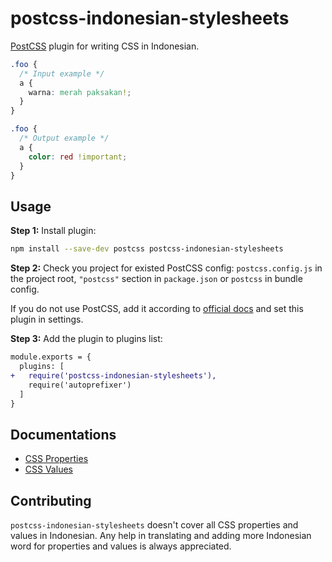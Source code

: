 # postcss-indonesian-stylesheets

[PostCSS] plugin for writing CSS in Indonesian.

[PostCSS]: https://github.com/postcss/postcss

```css
.foo {
  /* Input example */
  a {
    warna: merah paksakan!;
  }
}
```

```css
.foo {
  /* Output example */
  a {
    color: red !important;
  }
}
```

## Usage

**Step 1:** Install plugin:

```sh
npm install --save-dev postcss postcss-indonesian-stylesheets
```

**Step 2:** Check you project for existed PostCSS config: `postcss.config.js`
in the project root, `"postcss"` section in `package.json`
or `postcss` in bundle config.

If you do not use PostCSS, add it according to [official docs]
and set this plugin in settings.

**Step 3:** Add the plugin to plugins list:

```diff
module.exports = {
  plugins: [
+   require('postcss-indonesian-stylesheets'),
    require('autoprefixer')
  ]
}
```

[official docs]: https://github.com/postcss/postcss#usage

## Documentations
- [CSS Properties](https://github.com/karsanda/postcss-indonesian-stylesheets/blob/main/properties.js)  
- [CSS Values](https://github.com/karsanda/postcss-indonesian-stylesheets/blob/main/values.js)  

## Contributing
`postcss-indonesian-stylesheets` doesn't cover all CSS properties and values in Indonesian. 
Any help in translating and adding more Indonesian word for properties and values is always appreciated.

